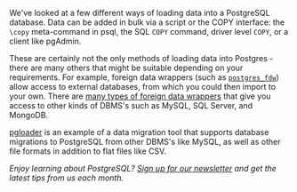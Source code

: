 We've looked at a few different ways of loading data into a PostgreSQL database.
 Data can be added in bulk via a script or the COPY interface:  the `\copy` meta-command in psql, the SQL `COPY` command, driver level `COPY`, or a client like pgAdmin.

These are certainly not the only methods of loading data into Postgres - there 
are many others that might be suitable depending on your requirements. For example, foreign data wrappers (such as [`postgres_fdw`](https://www.postgresql.org/docs/current/postgres-fdw.html)) allow access to external databases, from which you could then import to your own. There are [many types of foreign data wrappers](https://wiki.postgresql.org/wiki/Foreign_data_wrappers) that give you access to other kinds of DBMS's such as MySQL, SQL Server, and MongoDB.

[pgloader](https://pgloader.io/) is an example of a data migration tool that 
supports database migrations to PostgreSQL from other DBMS's like MySQL, as 
well as other file formats in addition to flat files like CSV.  

_Enjoy learning about PostgreSQL? [Sign up for our newsletter](https://www.crunchydata.com/newsletter/) and get the latest tips from us each month._
